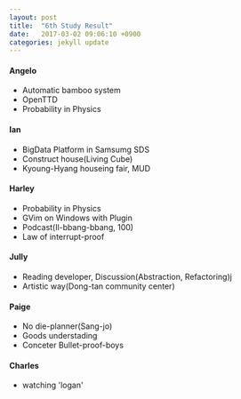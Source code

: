 ```yaml
---
layout: post
title:  "6th Study Result"
date:   2017-03-02 09:06:10 +0900
categories: jekyll update
---
```


#### Angelo
- Automatic bamboo system
- OpenTTD
- Probability in Physics

#### Ian
- BigData Platform in Samsumg SDS
- Construct house(Living Cube)
- Kyoung-Hyang houseing fair, MUD

#### Harley
- Probability in Physics
- GVim on Windows with Plugin
- Podcast(Il-bbang-bbang, 100)
- Law of interrupt-proof

#### Jully
- Reading developer, Discussion(Abstraction, Refactoring)j
- Artistic way(Dong-tan community center)

#### Paige
- No die-planner(Sang-jo)
- Goods understading
- Conceter Bullet-proof-boys

#### Charles
- watching 'logan'

